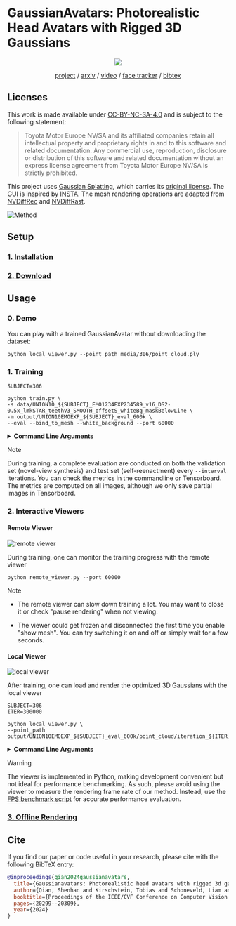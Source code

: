 # GaussianAvatars: Photorealistic Head Avatars with Rigged 3D Gaussians

<div align="center"> 
  <img src="media/demo.gif">

  <br>

  [project](https://shenhanqian.github.io/gaussian-avatars) / [arxiv](http://arxiv.org/abs/2312.02069) / [video](https://www.youtube.com/watch?v=lVEY78RwU_I) / [face tracker](https://github.com/ShenhanQian/VHAP) / [bibtex](https://shenhanqian.github.io/raw.html?filePath=/assets/2023-12-04-gaussian-avatars/bibtex.bib)
</div>

## Licenses

This work is made available under [CC-BY-NC-SA-4.0](./LICENSE.md) and is subject to the following statement:

> Toyota Motor Europe NV/SA and its affiliated companies retain all intellectual property and proprietary rights in and to this software and related documentation. Any commercial use, reproduction, disclosure or distribution of this software and related documentation without an express license agreement from Toyota Motor Europe NV/SA is strictly prohibited.

This project uses [Gaussian Splatting](https://github.com/graphdeco-inria/gaussian-splatting), which carries its [original license](./LICENSE_GS.md).
The GUI is inspired by [INSTA](https://github.com/Zielon/INSTA). 
The mesh rendering operations are adapted from [NVDiffRec](https://github.com/NVlabs/nvdiffrec) and [NVDiffRast](https://github.com/NVlabs/nvdiffrast). 

![Method](media/method.jpg)

## Setup

### [1. Installation](doc/installation.md)

### [2. Download](doc/download.md)

## Usage

### 0. Demo
You can play with a trained GaussianAvatar without downloading the dataset:
```shell
python local_viewer.py --point_path media/306/point_cloud.ply
```

### 1. Training

```shell
SUBJECT=306

python train.py \
-s data/UNION10_${SUBJECT}_EMO1234EXP234589_v16_DS2-0.5x_lmkSTAR_teethV3_SMOOTH_offsetS_whiteBg_maskBelowLine \
-m output/UNION10EMOEXP_${SUBJECT}_eval_600k \
--eval --bind_to_mesh --white_background --port 60000
```

<details>
<summary><span style="font-weight: bold;">Command Line Arguments</span></summary>

- `--source_path` / `-s`

    Path to the source directory containing a COLMAP or Synthetic NeRF data set.

- `--model_path` / `-m`

    Path where the trained model should be stored (```output/<random>``` by default).

- `--eval`

   Add this flag to use a training/val/test split for evaluation. Otherwise, all images are used for training.

- `--bind_to_mesh`

  Add this flag to bind 3D Gaussians to a driving mesh, e.g., FLAME.

- `--resolution` / `-r`

  Specifies resolution of the loaded images before training. If provided ```1, 2, 4``` or ```8```, uses original, 1/2, 1/4 or 1/8 resolution, respectively. For all other values, rescales the width to the given number while maintaining image aspect. **If not set and input image width exceeds 1.6K pixels, inputs are automatically rescaled to this target.**

- `--white_background` / `-w`

  Add this flag to use white background instead of black (default), e.g., for evaluation of NeRF Synthetic dataset.

- `--sh_degree`

    Order of spherical harmonics to be used (no larger than 3). ```3``` by default.

- `--iterations`

  Number of total iterations to train for, ```30_000``` by default.

- `--port`

  Port to use for GUI server, ```60000``` by default.

</details>

> [!NOTE]
> During training, a complete evaluation are conducted on both the validation set (novel-view synthesis) and test set (self-reenactment) every `--interval` iterations. You can check the metrics in the commandline or Tensorboard. The metrics are computed on all images, although we only save partial images in Tensorboard.

### 2. Interactive Viewers

#### Remote Viewer

![remote viewer](media/remote_viewer.png)

During training, one can monitor the training progress with the remote viewer

```shell
python remote_viewer.py --port 60000
```

> [!NOTE]
> - The remote viewer can slow down training a lot. You may want to close it or check "pause rendering" when not viewing.
>
> - The viewer could get frozen and disconnected the first time you enable "show mesh". You can try switching it on and off or simply wait for a few seconds.

#### Local Viewer

![local viewer](media/local_viewer.png)

After training, one can load and render the optimized 3D Gaussians with the local viewer

```shell
SUBJECT=306
ITER=300000

python local_viewer.py \
--point_path output/UNION10EMOEXP_${SUBJECT}_eval_600k/point_cloud/iteration_${ITER}/point_cloud.ply
```

<details>
<summary><span style="font-weight: bold;">Command Line Arguments</span></summary>

- `--point_path`

  Path to the gaussian splatting file (ply)

- `--motion_path`

  Path to the motion file (npz). You only need this if you want to load a different motion sequence than the original one for training.

</details>

> [!WARNING]
> The viewer is implemented in Python, making development convenient but not ideal for performance benchmarking. As such, please avoid using the viewer to measure the rendering frame rate of our method. Instead, use the [FPS benchmark script](https://github.com/ShenhanQian/GaussianAvatars/blob/main/doc/offline_render.md#fps-benchmark) for accurate performance evaluation.


### [3. Offline Rendering](doc/offline_render.md)

## Cite

If you find our paper or code useful in your research, please cite with the following BibTeX entry:
```bibtex
@inproceedings{qian2024gaussianavatars,
  title={Gaussianavatars: Photorealistic head avatars with rigged 3d gaussians},
  author={Qian, Shenhan and Kirschstein, Tobias and Schoneveld, Liam and Davoli, Davide and Giebenhain, Simon and Nie{\ss}ner, Matthias},
  booktitle={Proceedings of the IEEE/CVF Conference on Computer Vision and Pattern Recognition},
  pages={20299--20309},
  year={2024}
}
```
